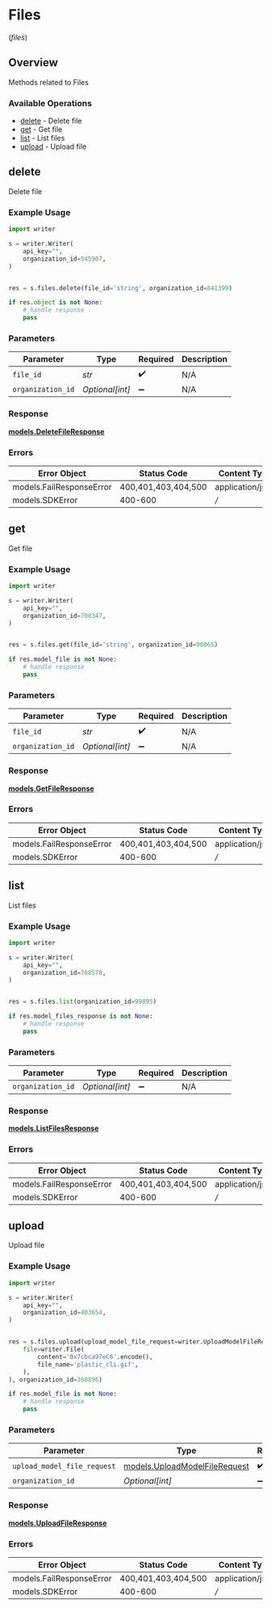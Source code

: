 # Files
(*files*)

## Overview

Methods related to Files

### Available Operations

* [delete](#delete) - Delete file
* [get](#get) - Get file
* [list](#list) - List files
* [upload](#upload) - Upload file

## delete

Delete file

### Example Usage

```python
import writer

s = writer.Writer(
    api_key="",
    organization_id=545907,
)


res = s.files.delete(file_id='string', organization_id=841399)

if res.object is not None:
    # handle response
    pass
```

### Parameters

| Parameter          | Type               | Required           | Description        |
| ------------------ | ------------------ | ------------------ | ------------------ |
| `file_id`          | *str*              | :heavy_check_mark: | N/A                |
| `organization_id`  | *Optional[int]*    | :heavy_minus_sign: | N/A                |


### Response

**[models.DeleteFileResponse](../../models/deletefileresponse.md)**
### Errors

| Error Object             | Status Code              | Content Type             |
| ------------------------ | ------------------------ | ------------------------ |
| models.FailResponseError | 400,401,403,404,500      | application/json         |
| models.SDKError          | 400-600                  | */*                      |

## get

Get file

### Example Usage

```python
import writer

s = writer.Writer(
    api_key="",
    organization_id=700347,
)


res = s.files.get(file_id='string', organization_id=90065)

if res.model_file is not None:
    # handle response
    pass
```

### Parameters

| Parameter          | Type               | Required           | Description        |
| ------------------ | ------------------ | ------------------ | ------------------ |
| `file_id`          | *str*              | :heavy_check_mark: | N/A                |
| `organization_id`  | *Optional[int]*    | :heavy_minus_sign: | N/A                |


### Response

**[models.GetFileResponse](../../models/getfileresponse.md)**
### Errors

| Error Object             | Status Code              | Content Type             |
| ------------------------ | ------------------------ | ------------------------ |
| models.FailResponseError | 400,401,403,404,500      | application/json         |
| models.SDKError          | 400-600                  | */*                      |

## list

List files

### Example Usage

```python
import writer

s = writer.Writer(
    api_key="",
    organization_id=768578,
)


res = s.files.list(organization_id=99895)

if res.model_files_response is not None:
    # handle response
    pass
```

### Parameters

| Parameter          | Type               | Required           | Description        |
| ------------------ | ------------------ | ------------------ | ------------------ |
| `organization_id`  | *Optional[int]*    | :heavy_minus_sign: | N/A                |


### Response

**[models.ListFilesResponse](../../models/listfilesresponse.md)**
### Errors

| Error Object             | Status Code              | Content Type             |
| ------------------------ | ------------------------ | ------------------------ |
| models.FailResponseError | 400,401,403,404,500      | application/json         |
| models.SDKError          | 400-600                  | */*                      |

## upload

Upload file

### Example Usage

```python
import writer

s = writer.Writer(
    api_key="",
    organization_id=403654,
)


res = s.files.upload(upload_model_file_request=writer.UploadModelFileRequest(
    file=writer.File(
        content='0x7cbca97eC6'.encode(),
        file_name='plastic_cli.gif',
    ),
), organization_id=360896)

if res.model_file is not None:
    # handle response
    pass
```

### Parameters

| Parameter                                                            | Type                                                                 | Required                                                             | Description                                                          |
| -------------------------------------------------------------------- | -------------------------------------------------------------------- | -------------------------------------------------------------------- | -------------------------------------------------------------------- |
| `upload_model_file_request`                                          | [models.UploadModelFileRequest](../models/uploadmodelfilerequest.md) | :heavy_check_mark:                                                   | N/A                                                                  |
| `organization_id`                                                    | *Optional[int]*                                                      | :heavy_minus_sign:                                                   | N/A                                                                  |


### Response

**[models.UploadFileResponse](../../models/uploadfileresponse.md)**
### Errors

| Error Object             | Status Code              | Content Type             |
| ------------------------ | ------------------------ | ------------------------ |
| models.FailResponseError | 400,401,403,404,500      | application/json         |
| models.SDKError          | 400-600                  | */*                      |
